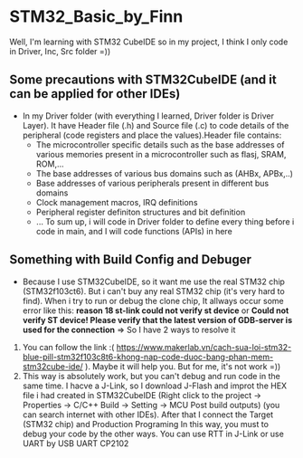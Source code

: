 # STM32_Basic_by_Finn
Well, I'm learning with STM32 CubeIDE so in my project, I think I only code in Driver, Inc, Src folder =))



## Some precautions with STM32CubeIDE (and it can be applied for other IDEs)
- In my Driver folder (with everything I learned, Driver folder is Driver Layer). It have Header file (.h) and Source file (.c) to code details 
of the peripheral (code registers and place the values).Header file contains:
  + The microcontroller specific details such as the base addresses of various memories present in a microcontroller such as
    flasj, SRAM, ROM,...
  + The base addresses of various bus domains such as (AHBx, APBx,..)
  + Base addresses of various peripherals present in different bus domains
  + Clock management macros, IRQ definitions
  + Peripheral register definiton structures and bit definition
  + ...
To sum up, i will code in Driver folder to define every thing before i code in main, and I will code functions (APIs) in here

## Something with Build Config and Debuger
- Because I use STM32CubeIDE, so it want me use the real STM32 chip (STM32f103ct6). But i can't buy any real STM32 chip (it's very hard to find). When i try to run or debug the clone chip, It allways occur some error like this:
**reason 18 st-link could not verify st device** or **Could not verify ST device! Please verify that the latest version of GDB-server is used for the connection**
=> So I have 2 ways to resolve it
1. You can follow the link :( https://www.makerlab.vn/cach-sua-loi-stm32-blue-pill-stm32f103c8t6-khong-nap-code-duoc-bang-phan-mem-stm32cube-ide/ ). Maybe it will help you. But for me, it's not work =))
2. This way is absolutely work, but you can't debug and run code in the same time. I hacve a J-Link, so I download J-Flash and improt the HEX file i had created in STM32CubeIDE (Right click to the project -> Properties -> C/C++ Build -> Setting -> MCU Post build outputs) (you can search internet with other IDEs). After that I connect the Target (STM32 chip) and Production Programing
  In this way, you must to debug your code by the other ways. You can use RTT in J-Link or use UART by USB UART CP2102 